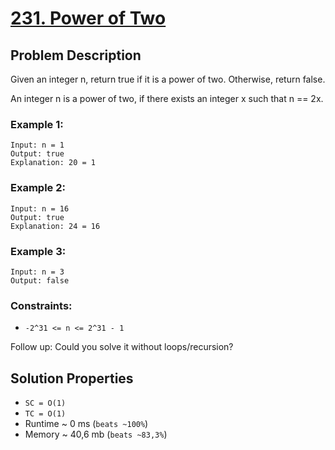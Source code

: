 # [231. Power of Two](https://leetcode.com/problems/power-of-two/description)

## Problem Description

Given an integer n, return true if it is a power of two. Otherwise, return false.

An integer n is a power of two, if there exists an integer x such that n == 2x.



### Example 1:
```
Input: n = 1
Output: true
Explanation: 20 = 1
```
### Example 2:
```
Input: n = 16
Output: true
Explanation: 24 = 16
```
### Example 3:
```
Input: n = 3
Output: false
```

### Constraints:

* `-2^31 <= n <= 2^31 - 1`


Follow up: Could you solve it without loops/recursion?


## Solution Properties

* `SC = O(1)`
* `TC = O(1)`
* Runtime ~ 0 ms (`beats ~100%`)
* Memory ~ 40,6 mb (`beats ~83,3%`)